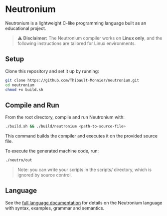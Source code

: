 # Neutronium

Neutronium is a lightweight C-like programming language built as an educational project.

> ⚠️ **Disclaimer:** The Neutronium compiler works on **Linux only**, and the following instructions are tailored for
> Linux environments.

## Setup

Clone this repository and set it up by running:

```bash
git clone https://github.com/Thibault-Monnier/neutronium.git
cd neutronium
chmod +x build.sh
```

## Compile and Run

From the root directory, compile and run Neutronium with:

```bash
./build.sh && ./build/neutronium <path-to-source-file>
```

This command builds the compiler and executes it on the provided source file.

To execute the generated machine code, run:

```bash
./neutro/out
```

> Note: you can write your scripts in the scripts/ directory, which is ignored by source control.

## Language

See the [full language documentation](docs/language.md) for details on the Neutronium language with syntax, examples, grammar and semantics.

